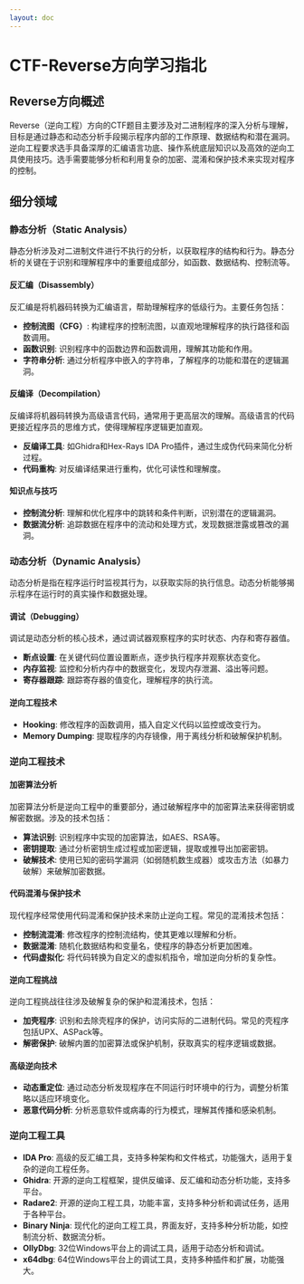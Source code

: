 ```yaml
---
layout: doc
---
```


# CTF-Reverse方向学习指北

## Reverse方向概述

Reverse（逆向工程）方向的CTF题目主要涉及对二进制程序的深入分析与理解，目标是通过静态和动态分析手段揭示程序内部的工作原理、数据结构和潜在漏洞。逆向工程要求选手具备深厚的汇编语言功底、操作系统底层知识以及高效的逆向工具使用技巧。选手需要能够分析和利用复杂的加密、混淆和保护技术来实现对程序的控制。

## 细分领域

### 静态分析（Static Analysis）

静态分析涉及对二进制文件进行不执行的分析，以获取程序的结构和行为。静态分析的关键在于识别和理解程序中的重要组成部分，如函数、数据结构、控制流等。

#### 反汇编（Disassembly）

反汇编是将机器码转换为汇编语言，帮助理解程序的低级行为。主要任务包括：

- **控制流图（CFG）**: 构建程序的控制流图，以直观地理解程序的执行路径和函数调用。
- **函数识别**: 识别程序中的函数边界和函数调用，理解其功能和作用。
- **字符串分析**: 通过分析程序中嵌入的字符串，了解程序的功能和潜在的逻辑漏洞。

#### 反编译（Decompilation）

反编译将机器码转换为高级语言代码，通常用于更高层次的理解。高级语言的代码更接近程序员的思维方式，使得理解程序逻辑更加直观。

- **反编译工具**: 如Ghidra和Hex-Rays IDA Pro插件，通过生成伪代码来简化分析过程。
- **代码重构**: 对反编译结果进行重构，优化可读性和理解度。

#### 知识点与技巧

- **控制流分析**: 理解和优化程序中的跳转和条件判断，识别潜在的逻辑漏洞。
- **数据流分析**: 追踪数据在程序中的流动和处理方式，发现数据泄露或篡改的漏洞。

### 动态分析（Dynamic Analysis）

动态分析是指在程序运行时监视其行为，以获取实际的执行信息。动态分析能够揭示程序在运行时的真实操作和数据处理。

#### 调试（Debugging）

调试是动态分析的核心技术，通过调试器观察程序的实时状态、内存和寄存器值。

- **断点设置**: 在关键代码位置设置断点，逐步执行程序并观察状态变化。
- **内存监视**: 监控和分析内存中的数据变化，发现内存泄漏、溢出等问题。
- **寄存器跟踪**: 跟踪寄存器的值变化，理解程序的执行流。

#### 逆向工程技术

- **Hooking**: 修改程序的函数调用，插入自定义代码以监控或改变行为。
- **Memory Dumping**: 提取程序的内存镜像，用于离线分析和破解保护机制。

### 逆向工程技术

#### 加密算法分析

加密算法分析是逆向工程中的重要部分，通过破解程序中的加密算法来获得密钥或解密数据。涉及的技术包括：

- **算法识别**: 识别程序中实现的加密算法，如AES、RSA等。
- **密钥提取**: 通过分析密钥生成过程或加密逻辑，提取或推导出加密密钥。
- **破解技术**: 使用已知的密码学漏洞（如弱随机数生成器）或攻击方法（如暴力破解）来破解加密数据。

#### 代码混淆与保护技术

现代程序经常使用代码混淆和保护技术来防止逆向工程。常见的混淆技术包括：

- **控制流混淆**: 修改程序的控制流结构，使其更难以理解和分析。
- **数据混淆**: 随机化数据结构和变量名，使程序的静态分析更加困难。
- **代码虚拟化**: 将代码转换为自定义的虚拟机指令，增加逆向分析的复杂性。

#### 逆向工程挑战

逆向工程挑战往往涉及破解复杂的保护和混淆技术，包括：

- **加壳程序**: 识别和去除壳程序的保护，访问实际的二进制代码。常见的壳程序包括UPX、ASPack等。
- **解密保护**: 破解内置的加密算法或保护机制，获取真实的程序逻辑或数据。

#### 高级逆向技术

- **动态重定位**: 通过动态分析发现程序在不同运行时环境中的行为，调整分析策略以适应环境变化。
- **恶意代码分析**: 分析恶意软件或病毒的行为模式，理解其传播和感染机制。

### 逆向工程工具

- **IDA Pro**: 高级的反汇编工具，支持多种架构和文件格式，功能强大，适用于复杂的逆向工程任务。
- **Ghidra**: 开源的逆向工程框架，提供反编译、反汇编和动态分析功能，支持多平台。
- **Radare2**: 开源的逆向工程工具，功能丰富，支持多种分析和调试任务，适用于各种平台。
- **Binary Ninja**: 现代化的逆向工程工具，界面友好，支持多种分析功能，如控制流分析、数据流分析。
- **OllyDbg**: 32位Windows平台上的调试工具，适用于动态分析和调试。
- **x64dbg**: 64位Windows平台上的调试工具，支持多种插件和扩展，功能强大。

